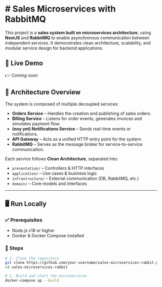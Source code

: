 # # Sales Microservices with RabbitMQ

This project is a **sales system built on microservices architecture**, using **NestJS** and **RabbitMQ** to enable asynchronous communication between independent services. It demonstrates clean architecture, scalability, and modular service design for backend applications.

## 🔗 Live Demo

👉 *Coming soon*  

## 🧩 Architecture Overview

The system is composed of multiple decoupled services:

- **Orders Service** – Handles the creation and publishing of sales orders.
- **Billing Service** – Listens for order events, generates invoices and simulates payment flow.
- **(noy yet) Notifications Service** – Sends real-time events or notifications.
- **API Gateway** – Acts as a unified HTTP entry point for the system.
- **RabbitMQ** – Serves as the message broker for service-to-service communication.

Each service follows **Clean Architecture**, separated into:

- `presentation/` – Controllers & HTTP interfaces
- `application/` – Use cases & business logic
- `infrastructure/` – External communication (DB, RabbitMQ, etc.)
- `domain/` – Core models and interfaces

---

## 🖥️ Run Locally

### ✅ Prerequisites

- Node.js v18 or higher
- Docker & Docker Compose installed

### 🚀 Steps

```bash
# 1. Clone the repository
git clone https://github.com/your-username/sales-microservices-rabbit.git
cd sales-microservices-rabbit

# 2. Build and start the microservices
docker-compose up --build
